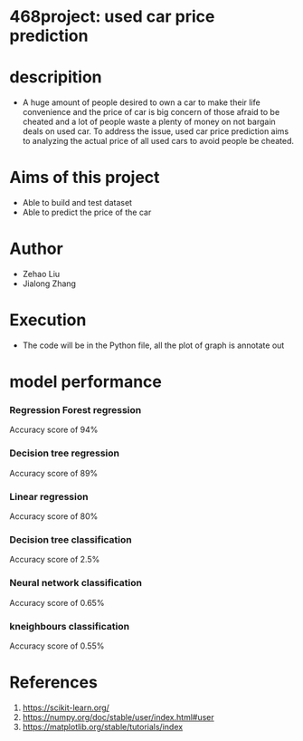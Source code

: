 # 468project: used car price prediction

# descripition
- A huge amount of people desired to own a car to make their life convenience and the price of car is big concern of those afraid to be cheated and a lot of people waste a plenty of money on not bargain deals on used car. To address the issue, used car price prediction aims to analyzing the actual price of all used cars to avoid people be cheated.

# Aims of this project
- Able to build and test dataset
- Able to predict the price of the car

# Author
- Zehao Liu
- Jialong Zhang

# Execution
- The code will be in the Python file, all the plot of graph is annotate out

# model performance
### Regression Forest regression
Accuracy score of 94%

### Decision tree regression
Accuracy score of 89%

### Linear regression
Accuracy score of 80%

### Decision tree classification
Accuracy score of 2.5%

### Neural network classification
Accuracy score of 0.65%

### kneighbours classification
Accuracy score of 0.55%

# References
1. https://scikit-learn.org/
2. https://numpy.org/doc/stable/user/index.html#user
3. https://matplotlib.org/stable/tutorials/index
